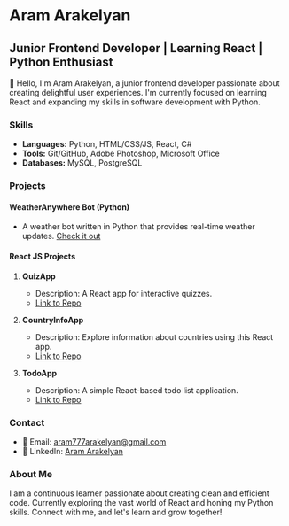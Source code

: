 <!---
AramArakelyan777/AramArakelyan777 is a ✨ special ✨ repository because its `README.md` (this file) appears on your GitHub profile.
You can click the Preview link to take a look at your changes.
--->
# Aram Arakelyan

## Junior Frontend Developer | Learning React | Python Enthusiast

👋 Hello, I'm Aram Arakelyan, a junior frontend developer passionate about creating delightful user experiences. I'm currently focused on learning React and expanding my skills in software development with Python.

### Skills

- **Languages:** Python, HTML/CSS/JS, React, C#
- **Tools:** Git/GitHub, Adobe Photoshop, Microsoft Office
- **Databases:** MySQL, PostgreSQL

### Projects

#### WeatherAnywhere Bot (Python)
- A weather bot written in Python that provides real-time weather updates. [Check it out](https://github.com/AramArakelyan777/weather-telegram-bot)

#### React JS Projects
1. **QuizApp**
   - Description: A React app for interactive quizzes.
   - [Link to Repo](https://github.com/AramArakelyan777/react-quiz)

2. **CountryInfoApp**
   - Description: Explore information about countries using this React app.
   - [Link to Repo](https://github.com/AramArakelyan777/country-info-app)

3. **TodoApp**
   - Description: A simple React-based todo list application.
   - [Link to Repo](https://github.com/AramArakelyan777/todos-app)

### Contact

- 📧 Email: aram777arakelyan@gmail.com
- 💼 LinkedIn: [Aram Arakelyan](https://www.linkedin.com/in/aram-arakelyan-632227282/)

### About Me

I am a continuous learner passionate about creating clean and efficient code. Currently exploring the vast world of React and honing my Python skills. Connect with me, and let's learn and grow together!
